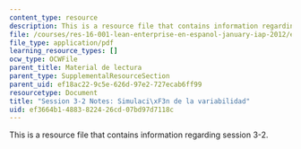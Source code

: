 ```yaml
---
content_type: resource
description: This is a resource file that contains information regarding session 3-2.
file: /courses/res-16-001-lean-enterprise-en-espanol-january-iap-2012/ef3664b14883822426cd07bd97d7118c_MITRES_16_001IAP12_3-2_Var.pdf
file_type: application/pdf
learning_resource_types: []
ocw_type: OCWFile
parent_title: Material de lectura
parent_type: SupplementalResourceSection
parent_uid: ef18ac22-9c5e-626d-97e2-727ecab6ff99
resourcetype: Document
title: "Session 3-2 Notes: Simulaci\xF3n de la variabilidad"
uid: ef3664b1-4883-8224-26cd-07bd97d7118c
---
```

This is a resource file that contains information regarding session 3-2.

